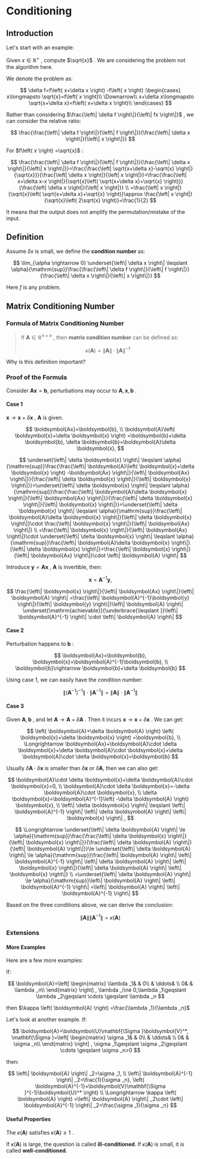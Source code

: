 # Conditioning

## Introduction

Let's start with an example:

Given $x\in \mathbb{R} ^+$ , compute $\sqrt{x}$ . We are considering the problem not the algorithm here.

We denote the problem as:

$$
\delta f=f\left( x+\delta x \right) -f\left( x \right) :\begin{cases}
	x\longmapsto \sqrt{x}=f\left( x \right)\\
	\Downarrow\\
	x+\delta x\longmapsto \sqrt{x+\delta x}=f\left( x+\delta x \right)\\
\end{cases}
$$

Rather than considering $\frac{\left\| \delta f \right\|}{\left\| fx \right\|}$ , we can consider the relative ratio:

$$
\frac{\frac{\left\| \delta f \right\|}{\left\| f \right\|}}{\frac{\left\| \delta x \right\|}{\left\| x \right\|}}
$$

For $f\left( x \right) =\sqrt{x}$ :

$$
\frac{\frac{\left\| \delta f \right\|}{\left\| f \right\|}}{\frac{\left\| \delta x \right\|}{\left\| x \right\|}}=\frac{\frac{\left| \sqrt{x+\delta x}-\sqrt{x} \right|}{\sqrt{x}}}{\frac{\left| \delta x \right|}{\left| x \right|}}=\frac{\frac{\left| x+\delta x-x \right|}{\sqrt{x}\left( \sqrt{x+\delta x}+\sqrt{x} \right)}}{\frac{\left| \delta x \right|}{\left| x \right|}}
\\
=\frac{\left| x \right|}{\sqrt{x}\left( \sqrt{x+\delta x}+\sqrt{x} \right)}\approx \frac{\left| x \right|}{\sqrt{x}\left( 2\sqrt{x} \right)}=\frac{1}{2}
$$

It means that the output does not amplify the permutation/mistake of the input.

## Definition

Assume $\delta x$ is small, we define the **condition number** as:

$$
\lim_{\alpha \rightarrow 0} \underset{\left\| \delta x \right\| \leqslant \alpha}{\mathrm{sup}}\frac{\frac{\left\| \delta f \right\|}{\left\| f \right\|}}{\frac{\left\| \delta x \right\|}{\left\| x \right\|}}
$$

Here $f$ is any problem.

## Matrix Conditioning Number

### Formula of Matrix Conditioning Number

>If $\boldsymbol{A}\in \mathbb{R} ^{n\times n}$ , then **matrix condition number** can be defined as:
>
>$$
\kappa \left( \boldsymbol{A} \right) =\left\| \boldsymbol{A} \right\| \cdot \left\| \boldsymbol{A} \right\| ^{-1}
$$

Why is this definition important?

### Proof of the Formula

Consider $\boldsymbol{Ax}=\boldsymbol{b}$, perturbations may occur to $\boldsymbol{A}, \boldsymbol{x}, \boldsymbol{b}$ .

#### Case 1

$\boldsymbol{x}\rightarrow \boldsymbol{x}+\delta \boldsymbol{x}$ , $\boldsymbol{A}$ is given.

$$
\boldsymbol{Ax}=\boldsymbol{b},
\\
\boldsymbol{A}\left( \boldsymbol{x}+\delta \boldsymbol{x} \right) =\boldsymbol{b}+\delta \boldsymbol{b}, \delta \boldsymbol{b}=\boldsymbol{A}\delta \boldsymbol{x},
$$

$$
\underset{\left\| \delta \boldsymbol{x} \right\| \leqslant \alpha}{\mathrm{sup}}\frac{\frac{\left\| \boldsymbol{A}\left( \boldsymbol{x}+\delta \boldsymbol{x} \right) -\boldsymbol{Ax} \right\|}{\left\| \boldsymbol{Ax} \right\|}}{\frac{\left\| \delta \boldsymbol{x} \right\|}{\left\| \boldsymbol{x} \right\|}}=\underset{\left\| \delta \boldsymbol{x} \right\| \leqslant \alpha}{\mathrm{sup}}\frac{\frac{\left\| \boldsymbol{A}\delta \boldsymbol{x} \right\|}{\left\| \boldsymbol{Ax} \right\|}}{\frac{\left\| \delta \boldsymbol{x} \right\|}{\left\| \boldsymbol{x} \right\|}}=\underset{\left\| \delta \boldsymbol{x} \right\| \leqslant \alpha}{\mathrm{sup}}\frac{\left\| \boldsymbol{A}\delta \boldsymbol{x} \right\|}{\left\| \delta \boldsymbol{x} \right\|}\cdot \frac{\left\| \boldsymbol{x} \right\|}{\left\| \boldsymbol{Ax} \right\|}
\\
=\frac{\left\| \boldsymbol{x} \right\|}{\left\| \boldsymbol{Ax} \right\|}\cdot \underset{\left\| \delta \boldsymbol{x} \right\| \leqslant \alpha}{\mathrm{sup}}\frac{\left\| \boldsymbol{A}\delta \boldsymbol{x} \right\|}{\left\| \delta \boldsymbol{x} \right\|}=\frac{\left\| \boldsymbol{x} \right\|}{\left\| \boldsymbol{Ax} \right\|}\cdot \left\| \boldsymbol{A} \right\| 
$$

Introduce $\boldsymbol{y}=\boldsymbol{Ax}$ , $\boldsymbol{A}$ is invertible, then:

$$
\boldsymbol{x}=\boldsymbol{A}^{-1}\boldsymbol{y},
$$

$$
\frac{\left\| \boldsymbol{x} \right\|}{\left\| \boldsymbol{Ax} \right\|}\left\| \boldsymbol{A} \right\| =\frac{\left\| \boldsymbol{A}^{-1}\boldsymbol{y} \right\|}{\left\| \boldsymbol{y} \right\|}\left\| \boldsymbol{A} \right\| \underset{\mathrm{achievable}}{\underbrace{\leqslant }}\left\| \boldsymbol{A}^{-1} \right\| \cdot \left\| \boldsymbol{A} \right\| 
$$

#### Case 2

Perturbation happens to $\boldsymbol{b}$ :

$$
\boldsymbol{Ax}=\boldsymbol{b}, \boldsymbol{x}=\boldsymbol{A}^{-1}\boldsymbol{b},
\\
\boldsymbol{b}\rightarrow \boldsymbol{b}+\delta \boldsymbol{b}
$$

Using case 1, we can easily have the condition number:

$$
\left\| \left( \boldsymbol{A}^{-1} \right) ^{-1} \right\| \cdot \left\| \boldsymbol{A}^{-1} \right\| =\left\| \boldsymbol{A} \right\| \cdot \left\| \boldsymbol{A}^{-1} \right\| 
$$

#### Case 3

Given $\boldsymbol{A}, \boldsymbol{b}$ , and let $\boldsymbol{A}\rightarrow \boldsymbol{A}+\delta \boldsymbol{A}$ . Then it incurs $\boldsymbol{x}\rightarrow \boldsymbol{x}+\delta \boldsymbol{x}$ . We can get:

$$
\left( \boldsymbol{A}+\delta \boldsymbol{A} \right) \left( \boldsymbol{x}+\delta \boldsymbol{x} \right) =\boldsymbol{b},
\\
\Longrightarrow \boldsymbol{Ax}+\boldsymbol{A}\cdot \delta \boldsymbol{x}+\delta \boldsymbol{A}\cdot \boldsymbol{x}+\delta \boldsymbol{A}\cdot \delta \boldsymbol{x}=\boldsymbol{b}
$$

Usually $\delta \boldsymbol{A}\cdot \delta \boldsymbol{x}$ is smaller than $\delta \boldsymbol{x}$ or $\delta \boldsymbol{A}$, then we can also get:

$$
\boldsymbol{A}\cdot \delta \boldsymbol{x}+\delta \boldsymbol{A}\cdot \boldsymbol{x}=0,
\\
\boldsymbol{A}\cdot \delta \boldsymbol{x}=-\delta \boldsymbol{A}\cdot \boldsymbol{x},
\\
\delta \boldsymbol{x}=\boldsymbol{A}^{-1}\left( -\delta \boldsymbol{A} \right) \boldsymbol{x},
\\
\left\| \delta \boldsymbol{x} \right\| \leqslant \left\| \boldsymbol{A}^{-1} \right\| \left\| \delta \boldsymbol{A} \right\| \left\| \boldsymbol{x} \right\| ,
$$

$$
\Longrightarrow \underset{\left\| \delta \boldsymbol{A} \right\| \le \alpha}{\mathrm{sup}}\frac{\frac{\left\| \delta \boldsymbol{x} \right\|}{\left\| \boldsymbol{x} \right\|}}{\frac{\left\| \delta \boldsymbol{A} \right\|}{\left\| \boldsymbol{A} \right\|}}\le \underset{\left\| \delta \boldsymbol{A} \right\| \le \alpha}{\mathrm{sup}}\frac{\left\| \boldsymbol{A} \right\| \left\| \boldsymbol{A}^{-1} \right\| \left\| \delta \boldsymbol{A} \right\| \left\| \boldsymbol{x} \right\|}{\left\| \delta \boldsymbol{A} \right\| \left\| \boldsymbol{x} \right\|}
\\
=\underset{\left\| \delta \boldsymbol{A} \right\| \le \alpha}{\mathrm{sup}}\left\| \boldsymbol{A} \right\| \left\| \boldsymbol{A}^{-1} \right\| =\left\| \boldsymbol{A} \right\| \left\| \boldsymbol{A}^{-1} \right\| 
$$

Based on the three conditions above, we can derive the conclusion:

$$
\left\| \boldsymbol{A} \right\| \left\| \boldsymbol{A}^{-1} \right\| =\kappa \left( \boldsymbol{A} \right) 
$$

### Extensions

#### More Examples

Here are a few more examples:

If:

$$
\boldsymbol{A}=\left[ \begin{matrix}
	\lambda _1&		&		0\\
	&		\ddots&		\\
	0&		&		\lambda _n\\
\end{matrix} \right] , \lambda _i\ne 0,\lambda _1\geqslant \lambda _2\geqslant \cdots \geqslant \lambda _n
$$

then $\kappa \left( \boldsymbol{A} \right) =\frac{\lambda _1}{\lambda _n}$

Let's look at another example. If:

$$
\boldsymbol{A}=\boldsymbol{U}\mathbf{\Sigma }\boldsymbol{V}^*, \mathbf{\Sigma }=\left[ \begin{matrix}
	\sigma _1&		&		0\\
	&		\ddots&		\\
	0&		&		\sigma _n\\
\end{matrix} \right] , \sigma _1\geqslant \sigma _2\geqslant \cdots \geqslant \sigma _n>0
$$

then:

$$
\left\| \boldsymbol{A} \right\| _2=\sigma _1,
\\
\left\| \boldsymbol{A}^{-1} \right\| _2=\frac{1}{\sigma _n}, \left( \boldsymbol{A}^{-1}=\boldsymbol{V}\mathbf{\Sigma }^{-1}\boldsymbol{U}^* \right) 
\\
\Longrightarrow \kappa \left( \boldsymbol{A} \right) =\left\| \boldsymbol{A} \right\| _2\cdot \left\| \boldsymbol{A}^{-1} \right\| _2=\frac{\sigma _1}{\sigma _n}
$$

#### Useful Properties

The $\kappa \left( \boldsymbol{A} \right)$ satisfies $\kappa \left( \boldsymbol{A} \right) \geqslant 1$ .

If $\kappa \left( \boldsymbol{A} \right)$ is large, the question is called **ill-conditioned**. If $\kappa \left( \boldsymbol{A} \right)$ is small, it is called **well-conditioned**.

